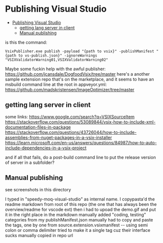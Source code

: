 # Publishing Visual Studio

- [Publishing Visual Studio](#publishing-visual-studio)
	- [getting lang server in client](#getting-lang-server-in-client)
	- [Manual publishing](#manual-publishing)


is this the command: 

`VsixPublisher.exe publish -payload "{path to vsix}" -publishManifest "{path to vs-publish.json}" -ignoreWarnings "VSIXValidatorWarning01,VSIXValidatorWarning02"`


Maybe some fuckin help with the awful publisher: https://github.com/jcansdale/DogfoodVsix/tree/master
here's a another sample extension repo that's on the marketplace, and it seems to have an msbuild command line at the root in appveyor.yml: https://github.com/madskristensen/ImageOptimizer/tree/master

## getting lang server in client
some links:
https://www.google.com/search?q=VSIXSourceItem
https://stackoverflow.com/questions/53089844/vsix-how-to-include-xml-documentation-files-in-package
https://stackoverflow.com/questions/43726044/how-to-include-assemblies-from-nuget-packages-in-a-vsix-installer
https://learn.microsoft.com/en-us/answers/questions/84987/how-to-auto-include-dependencies-in-a-vsix-project

and if all that fails, do a post-build command line to put the release version of server in a subfolder?

## Manual publishing

see screenshots in this directory

I typed in "speedy-moq-visual-studio" as internal name.
I copypasta'd the readme markdown from root of this repo (the one that has always been the overview/readme for vscode ext)
then i had to upoad the demo.gif and put it in the right place in the markdown
manually added "coding, testing" categories from my publishManifest.json
manually had to copy and paste the tags, one by one from source.extension.vsixmanifest -- using semi colon or comma delimiter tried to make it a single tag cuz their interface sucks
manually copied in repo url
